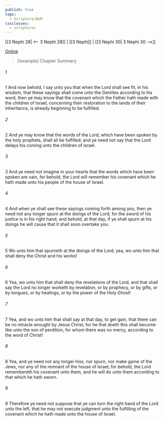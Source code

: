 ```yaml
---
publish: true
tags:
  - Scripture/BoM
cssclasses:
  - scriptures
---
```

[[3 Nephi 28| <-- 3 Nephi 28]] | [[3 Nephi]] | [[3 Nephi 30| 3 Nephi 30 -->]]

[Online](https://churchofjesuschrist.org/study/scriptures/bofm/3-ne/29?lang=eng)

>[!example] Chapter Summary
>
###### 1
1 And now behold, I say unto you that when the Lord shall see fit, in his wisdom, that these sayings shall come unto the Gentiles according to his word, then ye may know that the covenant which the Father hath made with the children of Israel, concerning their restoration to the lands of their inheritance, is already beginning to be fulfilled.
###### 2
2 And ye may know that the words of the Lord, which have been spoken by the holy prophets, shall all be fulfilled; and ye need not say that the Lord delays his coming unto the children of Israel.
###### 3
3 And ye need not imagine in your hearts that the words which have been spoken are vain, for behold, the Lord will remember his covenant which he hath made unto his people of the house of Israel.
###### 4
4 And when ye shall see these sayings coming forth among you, then ye need not any longer spurn at the doings of the Lord, for the sword of his justice is in his right hand; and behold, at that day, if ye shall spurn at his doings he will cause that it shall soon overtake you.
###### 5
5 Wo unto him that spurneth at the doings of the Lord; yea, wo unto him that shall deny the Christ and his works!
###### 6
6 Yea, wo unto him that shall deny the revelations of the Lord, and that shall say the Lord no longer worketh by revelation, or by prophecy, or by gifts, or by tongues, or by healings, or by the power of the Holy Ghost!
###### 7
7 Yea, and wo unto him that shall say at that day, to get gain, that there can be no miracle wrought by Jesus Christ; for he that doeth this shall become like unto the son of perdition, for whom there was no mercy, according to the word of Christ!
###### 8
8 Yea, and ye need not any longer hiss, nor spurn, nor make game of the Jews, nor any of the remnant of the house of Israel; for behold, the Lord remembereth his covenant unto them, and he will do unto them according to that which he hath sworn.
###### 9
9 Therefore ye need not suppose that ye can turn the right hand of the Lord unto the left, that he may not execute judgment unto the fulfilling of the covenant which he hath made unto the house of Israel.



